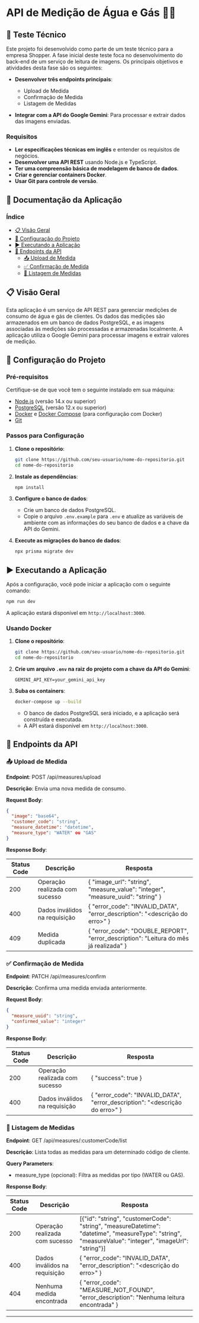 # API de Medição de Água e Gás 🌊💧

## 🧪 Teste Técnico

Este projeto foi desenvolvido como parte de um teste técnico para a empresa Shopper. A fase inicial deste teste foca no desenvolvimento do back-end de um serviço de leitura de imagens. Os principais objetivos e atividades desta fase são os seguintes:

- **Desenvolver três endpoints principais**: 
  - Upload de Medida
  - Confirmação de Medida
  - Listagem de Medidas

- **Integrar com a API do Google Gemini**: Para processar e extrair dados das imagens enviadas.

### Requisitos

- **Ler especificações técnicas em inglês** e entender os requisitos de negócios.
- **Desenvolver uma API REST** usando Node.js e TypeScript.
- **Ter uma compreensão básica de modelagem de banco de dados**.
- **Criar e gerenciar containers Docker**.
- **Usar Git para controle de versão**.

## 📜 Documentação da Aplicação

### Índice
- [📋 Visão Geral](#-visão-geral)
- [🚀 Configuração do Projeto](#-configuração-do-projeto)
- [▶️ Executando a Aplicação](#️-executando-a-aplicação)
- [📡 Endpoints da API](#-endpoints-da-api)
  - [📤 Upload de Medida](#-upload-de-medida)
  - [✅ Confirmação de Medida](#-confirmação-de-medida)
  - [📜 Listagem de Medidas](#-listagem-de-medidas)

## 📋 Visão Geral

Esta aplicação é um serviço de API REST para gerenciar medições de consumo de água e gás de clientes. Os dados das medições são armazenados em um banco de dados PostgreSQL, e as imagens associadas às medições são processadas e armazenadas localmente. A aplicação utiliza o Google Gemini para processar imagens e extrair valores de medição.

## 🚀 Configuração do Projeto

### Pré-requisitos

Certifique-se de que você tem o seguinte instalado em sua máquina:

- [Node.js](https://nodejs.org/) (versão 14.x ou superior)
- [PostgreSQL](https://www.postgresql.org/) (versão 12.x ou superior)
- [Docker](https://www.docker.com/) e [Docker Compose](https://docs.docker.com/compose/) (para configuração com Docker)
- [Git](https://git-scm.com/)

### Passos para Configuração

1. **Clone o repositório**:
   ```bash
   git clone https://github.com/seu-usuario/nome-do-repositorio.git
   cd nome-do-repositorio
   ```

2. **Instale as dependências**:
   ```bash
   npm install
   ```

3. **Configure o banco de dados**:
   - Crie um banco de dados PostgreSQL.
   - Copie o arquivo `.env.example` para `.env` e atualize as variáveis de ambiente com as informações do seu banco de dados e a chave da API do Gemini.

4. **Execute as migrações do banco de dados**:
   ```bash
   npx prisma migrate dev
   ```

## ▶️ Executando a Aplicação

Após a configuração, você pode iniciar a aplicação com o seguinte comando:

```bash
npm run dev
```

A aplicação estará disponível em `http://localhost:3000`.

### Usando Docker

1. **Clone o repositório**:
   ```bash
   git clone https://github.com/seu-usuario/nome-do-repositorio.git
   cd nome-do-repositorio
   ```

2. **Crie um arquivo `.env` na raiz do projeto com a chave da API do Gemini**:
   ```env
   GEMINI_API_KEY=your_gemini_api_key
   ```

3. **Suba os containers**:
   ```bash
   docker-compose up --build
   ```

   - O banco de dados PostgreSQL será iniciado, e a aplicação será construída e executada.
   - A API estará disponível em `http://localhost:3000`.

## 📡 Endpoints da API

### 📤 Upload de Medida

**Endpoint**: POST /api/measures/upload

**Descrição**: Envia uma nova medida de consumo.

**Request Body**:
```json
{
  "image": "base64",
  "customer_code": "string",
  "measure_datetime": "datetime",
  "measure_type": "WATER" ou "GAS"
}
```

**Response Body**:

| Status Code | Descrição                            | Resposta                                                                                                                                             |
|-------------|--------------------------------------|------------------------------------------------------------------------------------------------------------------------------------------------------|
| 200         | Operação realizada com sucesso       | { "image_url": "string", "measure_value": "integer", "measure_uuid": "string" }                                                                 |
| 400         | Dados inválidos na requisição        | { "error_code": "INVALID_DATA", "error_description": "<descrição do erro>" }                                                                        |
| 409         | Medida duplicada                     | { "error_code": "DOUBLE_REPORT", "error_description": "Leitura do mês já realizada" }                                                              |

### ✅ Confirmação de Medida

**Endpoint**: PATCH /api/measures/confirm

**Descrição**: Confirma uma medida enviada anteriormente.

**Request Body**:
```json
{
  "measure_uuid": "string",
  "confirmed_value": "integer"
}
```

**Response Body**:

| Status Code | Descrição                            | Resposta                                                                                                                      |
|-------------|--------------------------------------|-------------------------------------------------------------------------------------------------------------------------------|
| 200         | Operação realizada com sucesso       | { "success": true }                                                                                                        |
| 400         | Dados inválidos na requisição        | { "error_code": "INVALID_DATA", "error_description": "<descrição do erro>" }                                                |

### 📜 Listagem de Medidas

**Endpoint**: GET /api/measures/:customerCode/list

**Descrição**: Lista todas as medidas para um determinado código de cliente.

**Query Parameters**:

- measure_type (opcional): Filtra as medidas por tipo (WATER ou GAS).

**Response Body**:

| Status Code | Descrição                            | Resposta                                                                                                                                             |
|-------------|--------------------------------------|------------------------------------------------------------------------------------------------------------------------------------------------------|
| 200         | Operação realizada com sucesso       | [{"id": "string", "customerCode": "string", "measureDatetime": "datetime", "measureType": "string", "measureValue": "integer", "imageUrl": "string"}] |
| 400         | Dados inválidos na requisição        | { "error_code": "INVALID_DATA", "error_description": "<descrição do erro>" }                                                                        |
| 404         | Nenhuma medida encontrada            | { "error_code": "MEASURE_NOT_FOUND", "error_description": "Nenhuma leitura encontrada" }                                                            |

---
